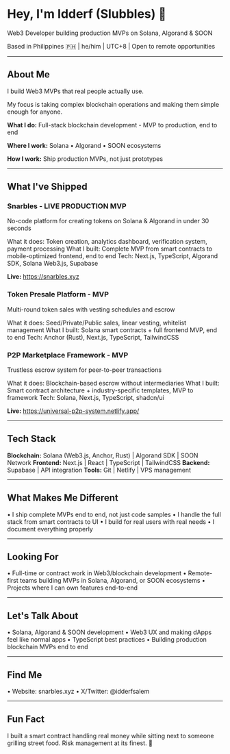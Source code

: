 # Hey, I'm Idderf (Slubbles) 👋

Web3 Developer building production MVPs on Solana, Algorand & SOON

Based in Philippines 🇵🇭 | he/him | UTC+8 | Open to remote opportunities

---

## About Me

I build Web3 MVPs that real people actually use. 

My focus is taking complex blockchain operations and making them simple enough for anyone.

**What I do:** Full-stack blockchain development - MVP to production, end to end

**Where I work:** Solana • Algorand • SOON ecosystems

**How I work:** Ship production MVPs, not just prototypes

---

## What I've Shipped

### Snarbles - LIVE PRODUCTION MVP
No-code platform for creating tokens on Solana & Algorand in under 30 seconds

What it does: Token creation, analytics dashboard, verification system, payment processing
What I built: Complete MVP from smart contracts to mobile-optimized frontend, end to end
Tech: Next.js, TypeScript, Algorand SDK, Solana Web3.js, Supabase

**Live:** https://snarbles.xyz

### Token Presale Platform - MVP
Multi-round token sales with vesting schedules and escrow

What it does: Seed/Private/Public sales, linear vesting, whitelist management
What I built: Solana smart contracts + full frontend MVP, end to end
Tech: Anchor (Rust), Next.js, TypeScript, TailwindCSS

### P2P Marketplace Framework - MVP
Trustless escrow system for peer-to-peer transactions

What it does: Blockchain-based escrow without intermediaries
What I built: Smart contract architecture + industry-specific templates, MVP to framework
Tech: Solana, Next.js, TypeScript, shadcn/ui

**Live:** https://universal-p2p-system.netlify.app/

---

## Tech Stack

**Blockchain:** Solana (Web3.js, Anchor, Rust) | Algorand SDK | SOON Network
**Frontend:** Next.js | React | TypeScript | TailwindCSS
**Backend:** Supabase | API integration
**Tools:** Git | Netlify | VPS management

---

## What Makes Me Different

• I ship complete MVPs end to end, not just code samples
• I handle the full stack from smart contracts to UI
• I build for real users with real needs
• I document everything properly

---

## Looking For

• Full-time or contract work in Web3/blockchain development
• Remote-first teams building MVPs in Solana, Algorand, or SOON ecosystems
• Projects where I can own features end-to-end

---

## Let's Talk About

• Solana, Algorand & SOON development
• Web3 UX and making dApps feel like normal apps
• TypeScript best practices
• Building production blockchain MVPs end to end

---

## Find Me

• Website: snarbles.xyz
• X/Twitter: @idderfsalem

---

## Fun Fact

I built a smart contract handling real money while sitting next to someone grilling street food.
Risk management at its finest. 🍋
